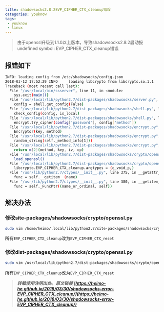 ```yaml
---
title: shadowsocks2.8.2EVP_CIPHER_CTX_cleanup错误
categories: youknow
tags:
 - youknow
 - linux
---
```


> 由于openssl升级到1.1.0以上版本，导致shadowsocks2.8.2启动报undefined symbol: EVP_CIPHER_CTX_cleanup错误

<!-- more -->

## 报错如下

```bash
INFO: loading config from /etc/shadowsocks/config.json
2018-03-12 17:52:29 INFO     loading libcrypto from libcrypto.so.1.1
Traceback (most recent call last):
  File "/usr/local/bin/ssserver", line 11, in <module>
    sys.exit(main())
  File "/usr/local/lib/python2.7/dist-packages/shadowsocks/server.py", line 34, in main
    config = shell.get_config(False)
  File "/usr/local/lib/python2.7/dist-packages/shadowsocks/shell.py", line 262, in get_config
    check_config(config, is_local)
  File "/usr/local/lib/python2.7/dist-packages/shadowsocks/shell.py", line 124, in check_config
    encrypt.try_cipher(config['password'], config['method'])
  File "/usr/local/lib/python2.7/dist-packages/shadowsocks/encrypt.py", line 44, in try_cipher
    Encryptor(key, method)
  File "/usr/local/lib/python2.7/dist-packages/shadowsocks/encrypt.py", line 83, in __init__
    random_string(self._method_info[1]))
  File "/usr/local/lib/python2.7/dist-packages/shadowsocks/encrypt.py", line 109, in get_cipher
    return m[2](method, key, iv, op)
  File "/usr/local/lib/python2.7/dist-packages/shadowsocks/crypto/openssl.py", line 76, in __init__
    load_openssl()
  File "/usr/local/lib/python2.7/dist-packages/shadowsocks/crypto/openssl.py", line 52, in load_openssl
    libcrypto.EVP_CIPHER_CTX_cleanup.argtypes = (c_void_p,)
  File "/usr/lib/python2.7/ctypes/__init__.py", line 375, in __getattr__
    func = self.__getitem__(name)
  File "/usr/lib/python2.7/ctypes/__init__.py", line 380, in __getitem__
    func = self._FuncPtr((name_or_ordinal, self))
```


## 解决办法

### 修改site-packages/shadowsocks/crypto/openssl.py

```bash
sudo vim /home/heimo/.local/lib/python2.7/site-packages/shadowsocks/crypto/openssl.py
```

所有`EVP_CIPHER_CTX_cleanup`改为`EVP_CIPHER_CTX_reset`

### 修改dist-packages/shadowsocks/crypto/openssl.py

```bash
sudo vim /usr/local/lib/python2.7/dist-packages/shadowsocks/crypto/openssl.py
```

所有`EVP_CIPHER_CTX_cleanup`改为`EVP_CIPHER_CTX_reset`



> ***转载使用注明出处。原文链接 [https://heimo-he.github.io/2018/03/30/shadowsocks-error-EVP_CIPHER_CTX_cleanup/](https://heimo-he.github.io/2018/03/30/shadowsocks-error-EVP_CIPHER_CTX_cleanup/)***